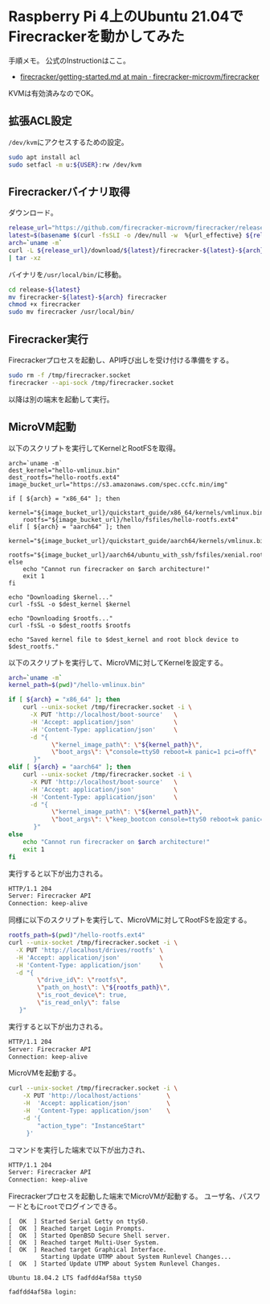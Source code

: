 # Raspberry Pi 4上のUbuntu 21.04でFirecrackerを動かしてみた


手順メモ。
公式のInstructionはここ。

- [firecracker/getting-started.md at main · firecracker-microvm/firecracker](https://github.com/firecracker-microvm/firecracker/blob/main/docs/getting-started.md)

KVMは有効済みなのでOK。

## 拡張ACL設定

`/dev/kvm`にアクセスするための設定。

```bash
sudo apt install acl
sudo setfacl -m u:${USER}:rw /dev/kvm
```

## Firecrackerバイナリ取得

ダウンロード。

```bash
release_url="https://github.com/firecracker-microvm/firecracker/releases"
latest=$(basename $(curl -fsSLI -o /dev/null -w  %{url_effective} ${release_url}/latest))
arch=`uname -m`
curl -L ${release_url}/download/${latest}/firecracker-${latest}-${arch}.tgz \
| tar -xz
```

バイナリを`/usr/local/bin/`に移動。

```bash
cd release-${latest}
mv firecracker-${latest}-${arch} firecracker
chmod +x firecracker
sudo mv firecracker /usr/local/bin/
```

## Firecracker実行

Firecrackerプロセスを起動し、API呼び出しを受け付ける準備をする。

```bash
sudo rm -f /tmp/firecracker.socket
firecracker --api-sock /tmp/firecracker.socket
```

以降は別の端末を起動して実行。

## MicroVM起動

以下のスクリプトを実行してKernelとRootFSを取得。

```
arch=`uname -m`
dest_kernel="hello-vmlinux.bin"
dest_rootfs="hello-rootfs.ext4"
image_bucket_url="https://s3.amazonaws.com/spec.ccfc.min/img"

if [ ${arch} = "x86_64" ]; then
    kernel="${image_bucket_url}/quickstart_guide/x86_64/kernels/vmlinux.bin"
    rootfs="${image_bucket_url}/hello/fsfiles/hello-rootfs.ext4"
elif [ ${arch} = "aarch64" ]; then
    kernel="${image_bucket_url}/quickstart_guide/aarch64/kernels/vmlinux.bin"
    rootfs="${image_bucket_url}/aarch64/ubuntu_with_ssh/fsfiles/xenial.rootfs.ext4"
else
    echo "Cannot run firecracker on $arch architecture!"
    exit 1
fi

echo "Downloading $kernel..."
curl -fsSL -o $dest_kernel $kernel

echo "Downloading $rootfs..."
curl -fsSL -o $dest_rootfs $rootfs

echo "Saved kernel file to $dest_kernel and root block device to $dest_rootfs."
```

以下のスクリプトを実行して、MicroVMに対してKernelを設定する。

```bash
arch=`uname -m`
kernel_path=$(pwd)"/hello-vmlinux.bin"

if [ ${arch} = "x86_64" ]; then
    curl --unix-socket /tmp/firecracker.socket -i \
      -X PUT 'http://localhost/boot-source'   \
      -H 'Accept: application/json'           \
      -H 'Content-Type: application/json'     \
      -d "{
            \"kernel_image_path\": \"${kernel_path}\",
            \"boot_args\": \"console=ttyS0 reboot=k panic=1 pci=off\"
       }"
elif [ ${arch} = "aarch64" ]; then
    curl --unix-socket /tmp/firecracker.socket -i \
      -X PUT 'http://localhost/boot-source'   \
      -H 'Accept: application/json'           \
      -H 'Content-Type: application/json'     \
      -d "{
            \"kernel_image_path\": \"${kernel_path}\",
            \"boot_args\": \"keep_bootcon console=ttyS0 reboot=k panic=1 pci=off\"
       }"
else
    echo "Cannot run firecracker on $arch architecture!"
    exit 1
fi
```

実行すると以下が出力される。

```bash
HTTP/1.1 204
Server: Firecracker API
Connection: keep-alive
```

同様に以下のスクリプトを実行して、MicroVMに対してRootFSを設定する。

```bash
rootfs_path=$(pwd)"/hello-rootfs.ext4"
curl --unix-socket /tmp/firecracker.socket -i \
  -X PUT 'http://localhost/drives/rootfs' \
  -H 'Accept: application/json'           \
  -H 'Content-Type: application/json'     \
  -d "{
        \"drive_id\": \"rootfs\",
        \"path_on_host\": \"${rootfs_path}\",
        \"is_root_device\": true,
        \"is_read_only\": false
   }"
```

実行すると以下が出力される。

```bash
HTTP/1.1 204
Server: Firecracker API
Connection: keep-alive
```

MicroVMを起動する。

```bash
curl --unix-socket /tmp/firecracker.socket -i \
    -X PUT 'http://localhost/actions'       \
    -H  'Accept: application/json'          \
    -H  'Content-Type: application/json'    \
    -d '{
        "action_type": "InstanceStart"
     }'
```

コマンドを実行した端末で以下が出力され、

```bash
HTTP/1.1 204
Server: Firecracker API
Connection: keep-alive
```

Firecrackerプロセスを起動した端末でMicroVMが起動する。
ユーザ名、パスワードともに`root`でログインできる。

```
[  OK  ] Started Serial Getty on ttyS0.
[  OK  ] Reached target Login Prompts.
[  OK  ] Started OpenBSD Secure Shell server.
[  OK  ] Reached target Multi-User System.
[  OK  ] Reached target Graphical Interface.
         Starting Update UTMP about System Runlevel Changes...
[  OK  ] Started Update UTMP about System Runlevel Changes.

Ubuntu 18.04.2 LTS fadfdd4af58a ttyS0

fadfdd4af58a login:
```

